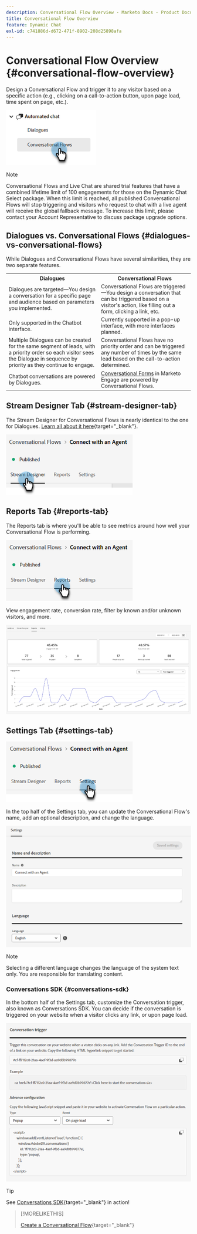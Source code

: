 ```yaml
---
description: Conversational Flow Overview - Marketo Docs - Product Documentation
title: Conversational Flow Overview
feature: Dynamic Chat
exl-id: c741886d-d672-471f-8902-208d25898afa
---
```

# Conversational Flow Overview {#conversational-flow-overview}

Design a Conversational Flow and trigger it to any visitor based on a specific action (e.g., clicking on a call-to-action button, upon page load, time spent on page, etc.).

   ![](assets/conversational-flow-overview-1.png)

>[!NOTE]
>
>Conversational Flows and Live Chat are shared trial features that have a combined lifetime limit of 100 engagements for those on the Dynamic Chat Select package. When this limit is reached, all published Conversational Flows will stop triggering and visitors who request to chat with a live agent will receive the global fallback message. To increase this limit, please contact your Account Representative to discuss package upgrade options.

## Dialogues vs. Conversational Flows {#dialogues-vs-conversational-flows}

While Dialogues and Conversational Flows have several similarities, they are two separate features.

<table> 
 <tbody> 
  <tr> 
   <th style="width:50%">Dialogues</th> 
   <th style="width:50%">Conversational Flows</th>
  </tr> 
  <tr> 
   <td>Dialogues are targeted&mdash;You design a conversation for a specific page and audience based on parameters you implemented.</td> 
   <td>Conversational Flows are triggered&mdash;You design a conversation that can be triggered based on a visitor's action, like filling out a form, clicking a link, etc.</td>
  </tr>
   <tr> 
   <td>Only supported in the Chatbot interface.</td> 
   <td>Currently supported in a pop-up interface, with more interfaces planned.</td>
  </tr>
  </tr>
   <tr> 
   <td>Multiple Dialogues can be created for the same segment of leads, with a priority order so each visitor sees the Dialogue in sequence by priority as they continue to engage.</td> 
   <td>Conversational Flows have no priority order and can be triggered any number of times by the same lead based on the call-to-action determined.</td>
  </tr>
  <tr>
   <td>Chatbot conversations are powered by Dialogues.</td>
   <td><a href="/help/marketo/product-docs/demand-generation/dynamic-chat/automated-chat/conversational-flow-settings-for-marketo-engage-forms.md" target="_blank">Conversational Forms</a> in Marketo Engage are powered by Conversational Flows.</td>
  </tr>
 </tbody> 
</table>

## Stream Designer Tab {#stream-designer-tab}

The Stream Designer for Conversational Flows is nearly identical to the one for Dialogues. [Learn all about it here](/help/marketo/product-docs/demand-generation/dynamic-chat/automated-chat/stream-designer.md){target="_blank"}.

   ![](assets/conversational-flow-overview-2.png)

## Reports Tab {#reports-tab}

The Reports tab is where you'll be able to see metrics around how well your Conversational Flow is performing.

   ![](assets/conversational-flow-overview-3.png)

View engagement rate, conversion rate, filter by known and/or unknown visitors, and more.

   ![](assets/conversational-flow-overview-4.png)

## Settings Tab {#settings-tab}

   ![](assets/conversational-flow-overview-5.png)

In the top half of the Settings tab, you can update the Conversational Flow's name, add an optional description, and change the language.

   ![](assets/conversational-flow-overview-6.png)

>[!NOTE]
>
>Selecting a different language changes the language of the system text only. You are responsible for translating content.

### Conversations SDK {#conversations-sdk}

In the bottom half of the Settings tab, customize the Conversation trigger, also known as Conversations SDK. You can decide if the conversation is triggered on your website when a visitor clicks any link, or upon page load.

   ![](assets/conversational-flow-overview-7.png)

>[!TIP]
>
>See [Conversations SDK](https://experienceleague.adobe.com/tools/marketo-dynamic-chatbot/conversations-sdk/){target="_blank"} in action!

>[!MORELIKETHIS]
>
>[Create a Conversational Flow](/help/marketo/product-docs/demand-generation/dynamic-chat/automated-chat/create-a-conversational-flow.md){target="_blank"}
